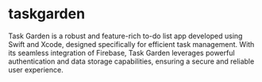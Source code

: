 # taskgarden
Task Garden is a robust and feature-rich to-do list app developed using Swift and Xcode, designed specifically for efficient task management. With its seamless integration of Firebase, Task Garden leverages powerful authentication and data storage capabilities, ensuring a secure and reliable user experience.
